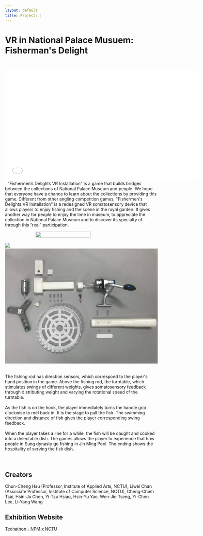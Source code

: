 ```yaml
---
layout: default
title: Projects | 
---
```


# VR in National Palace Musuem: Fisherman's Delight
&nbsp;  
<div class="video-container">
    <iframe
        width="640"
        height="360"
        src="//player.vimeo.com/video/274839879"
        frameborder="0"
        allowfullscreen
        display = "block"
        margin-left = "auto"
        margin-right = "auto"
        >
    </iframe>
</div>  
&nbsp;  
"Fishermen’s Delights VR Installation" is a game that builds bridges between the collections of National Palace Museum and people. We hope that everyone have a chance to learn about the collections by providing this game. Different from other angling competition games, "Fishermen's Delights VR Installation" is a redesigned VR somatosensory device that allows players to enjoy fishing and the scene in the royal garden. It gives another way for people to enjoy the time in museum, to appreciate the collection in National Palace Museum and to discover its specialty of through this “real” participation.  
&nbsp;  

<img
    style = "width: 60%;
            height: 60%;
            display: block;
            margin-left: auto;
            margin-right: auto"
    src = "/images/fishing/fishingPlaying.jpg"
    >

<div
    class="gallery"
    >
    <img
        src="/images/fishing/fishingPlaying.jpg"
        >
</div>
<div
    class="gallery"
    >
    <img
        src="/images/fishing/fishingRod.png"
        >
</div>

&nbsp;  
The fishing rod has direction sensors, which correspond to the player's hand position in the game. Above the fishing rod, the turntable, which stimulates swings of different weights, gives somatosensory feedback through distributing weight and varying the rotational speed of the turntable.  
&nbsp;  
As the fish is on the hook, the player immediately turns the handle grip clockwise to reel back in. It is the stage to pull the fish. The swimming direction and distance of fish gives the player corresponding swing feedback.  
&nbsp;  
When the player takes a line for a while, the fish will be caught and cooked into a delectable dish. The games allows the player to experience that how people in Sung dynasty go fishing in Jin Ming Pool. The ending shows the hospitality of serving the fish dish.  
&nbsp;  
&nbsp;  

## Creators  

Chun-Cheng Hsu (Professor, Institute of Applied Arts, NCTU), Liwei Chan (Associate Professor, Institute of Computer Science, NCTU), Cheng-Chieh Tsai, Hsin-Ju Chen, Yi-Tzu Hsiao, Hsin-Yu Yao, Wen-Jie Tseng, Yi-Chen Lee, Li-Yang Wang  

## Exhibition Website  

[Techathon - NPM x NCTU](https://theme.npm.edu.tw/exh107/NPMxNCTU/en/page-2.html#main)  
